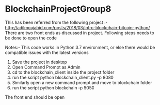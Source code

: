 # BlockchainProjectGroup8

This has been referred from the following project :- http://adilmoujahid.com/posts/2018/03/intro-blockchain-bitcoin-python/
There are two front ends as discussed in project. Following steps needs to be done to open the code

Notes:-
This code works in Python 3.7 environment, or else there would be compatible issues with the latest versions
1. Save the project in desktop
2. Open Command Prompt as Admin
3. cd to the blockchain_client inside the project folder
4. run the script python  blockchain_client.py -p 8080
5. Similarly open a new command prompt and move to blockchain folder
6. run the script python blockchain -p 5050

The front end should be open
